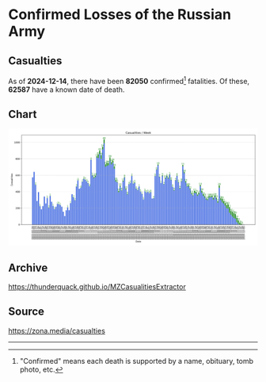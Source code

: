 
# Confirmed Losses of the Russian Army

## Casualties

As of **2024-12-14**, there have been **82050** confirmed[^1] fatalities.
Of these, **62587** have a known date of death.

## Chart

![7-Day Intervals Bar Chart](./docs/7days.svg)

## Archive

https://thunderquack.github.io/MZCasualitiesExtractor

## Source

https://zona.media/casualties

---

[^1]: "Confirmed" means each death is supported by a name, obituary, tomb photo, etc.
